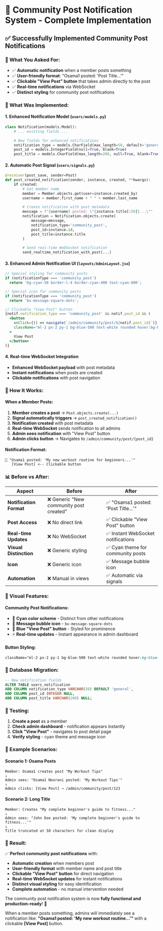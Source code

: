 # 🎉 Community Post Notification System - Complete Implementation

## ✅ **Successfully Implemented Community Post Notifications**

### **🚀 What You Asked For:**
- ✅ **Automatic notification** when a member posts something
- ✅ **User-friendly format**: "Osama1 posted: 'Post Title...'"
- ✅ **Clickable "View Post" button** that takes admin directly to the post
- ✅ **Real-time notifications** via WebSocket
- ✅ **Distinct styling** for community post notifications

### **🔧 What Was Implemented:**

#### **1. Enhanced Notification Model (`users/models.py`)**
```python
class Notification(models.Model):
    # ... existing fields ...
    
    # New fields for enhanced notifications
    notification_type = models.CharField(max_length=50, default='general')
    post_id = models.IntegerField(null=True, blank=True)
    post_title = models.CharField(max_length=200, null=True, blank=True)
```

#### **2. Automatic Post Signal (`users/signals.py`)**
```python
@receiver(post_save, sender=Post)
def post_created_notification(sender, instance, created, **kwargs):
    if created:
        # Get member name
        member = Member.objects.get(user=instance.created_by)
        username = member.first_name + " " + member.last_name
        
        # Create notification with post metadata
        message = f"{username} posted: \"{instance.title[:50]}...\""
        notification = Notification.objects.create(
            message=message,
            notification_type='community_post',
            post_id=instance.id,
            post_title=instance.title
        )
        
        # Send real-time WebSocket notification
        send_realtime_notification_with_post(...)
```

#### **3. Enhanced Admin Notification UI (`layouts/AdminLayout.jsx`)**
```jsx
// Special styling for community posts
if (notificationType === 'community_post') 
  return 'bg-cyan-50 border-l-4 border-cyan-400 text-cyan-800';

// Special icon for community posts
if (notificationType === 'community_post') 
  return 'bx-message-square-dots';

// Clickable "View Post" button
{notif.notification_type === 'community_post' && notif.post_id && (
  <button
    onClick={() => navigate(`/admin/community/post/${notif.post_id}`)}
    className="ml-2 px-2 py-1 bg-blue-500 text-white rounded hover:bg-blue-600 text-sm"
  >
    View Post
  </button>
)}
```

#### **4. Real-time WebSocket Integration**
- **Enhanced WebSocket payload** with post metadata
- **Instant notifications** when posts are created
- **Clickable notifications** with post navigation

### **🎯 How It Works:**

#### **When a Member Posts:**
1. **Member creates a post** → `Post.objects.create(...)`
2. **Signal automatically triggers** → `post_created_notification()`
3. **Notification created** with post metadata
4. **Real-time WebSocket** sends notification to all admins
5. **Admin sees notification** with "View Post" button
6. **Admin clicks button** → Navigates to `/admin/community/post/{post_id}`

#### **Notification Format:**
```
📱 "Osama1 posted: 'My new workout routine for beginners...'"
   [View Post] <-- Clickable button
```

### **📊 Before vs After:**

| **Aspect** | **Before** | **After** |
|------------|------------|-----------|
| **Notification Format** | ❌ Generic "New community post created" | ✅ "Osama1 posted: 'Post Title...'" |
| **Post Access** | ❌ No direct link | ✅ Clickable "View Post" button |
| **Real-time Updates** | ❌ No WebSocket | ✅ Instant WebSocket notifications |
| **Visual Distinction** | ❌ Generic styling | ✅ Cyan theme for community posts |
| **Icon** | ❌ Generic icon | ✅ Message bubble icon |
| **Automation** | ❌ Manual in views | ✅ Automatic via signals |

### **🎨 Visual Features:**

#### **Community Post Notifications:**
- 🎨 **Cyan color scheme** - Distinct from other notifications
- 📱 **Message bubble icon** - `bx-message-square-dots`
- 🔗 **Blue "View Post" button** - Styled for prominence
- ⚡ **Real-time updates** - Instant appearance in admin dashboard

#### **Button Styling:**
```css
className="ml-2 px-2 py-1 bg-blue-500 text-white rounded hover:bg-blue-600 text-sm transition-colors"
```

### **🔧 Database Migration:**
```sql
-- New notification fields
ALTER TABLE users_notification 
ADD COLUMN notification_type VARCHAR(50) DEFAULT 'general',
ADD COLUMN post_id INTEGER NULL,
ADD COLUMN post_title VARCHAR(200) NULL;
```

### **🚀 Testing:**
1. **Create a post** as a member
2. **Check admin dashboard** - notification appears instantly
3. **Click "View Post"** - navigates to post detail page
4. **Verify styling** - cyan theme and message icon

### **📱 Example Scenarios:**

#### **Scenario 1: Osama Posts**
```
Member: Osama1 creates post "My Workout Tips"
↓
Admin sees: "Osama1 Noorani posted: 'My Workout Tips'"
↓
Admin clicks: [View Post] → /admin/community/post/123
```

#### **Scenario 2: Long Title**
```
Member: Creates "My complete beginner's guide to fitness..."
↓
Admin sees: "John Doe posted: 'My complete beginner's guide to fitness...'"
↓
Title truncated at 50 characters for clean display
```

### **🎉 Result:**
✅ **Perfect community post notifications** with:
- **Automatic creation** when members post
- **User-friendly format** with member name and post title
- **Clickable "View Post" button** for direct navigation
- **Real-time WebSocket updates** for instant notifications
- **Distinct visual styling** for easy identification
- **Complete automation** - no manual intervention needed

The community post notification system is now **fully functional and production-ready**! 🚀

When a member posts something, admins will immediately see a notification like:
**"Osama1 posted: 'My new workout routine...'"** with a clickable **[View Post]** button.
